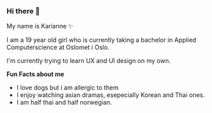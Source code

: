 ### Hi there 👋

<!--
**kariannegle/kariannegle** is a ✨ _special_ ✨ repository because its `README.md` (this file) appears on your GitHub profile.

Here are some ideas to get you started:

- 🔭 I’m currently working on ...
- 🌱 I’m currently learning ...
- 👯 I’m looking to collaborate on ...
- 🤔 I’m looking for help with ...
- 💬 Ask me about ...
- 📫 How to reach me: ...
- 😄 Pronouns: ...
- ⚡ Fun fact: ...
-->

My name is Karianne ✨

I am a 19 year old girl who is currently taking a bachelor in Applied Computerscience at Oslomet i Oslo.

I'm currently trying to learn UX and UI design on my own.


**Fun Facts about me**

- I love dogs but i am allergic to them
- I enjoy watching asian dramas, esepecially Korean and Thai ones.
- I am half thai and half norwegian.
